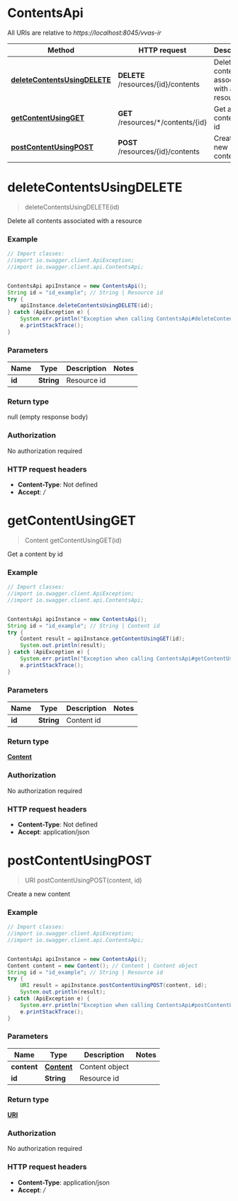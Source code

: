 # ContentsApi

All URIs are relative to *https://localhost:8045/vvas-ir*

Method | HTTP request | Description
------------- | ------------- | -------------
[**deleteContentsUsingDELETE**](ContentsApi.md#deleteContentsUsingDELETE) | **DELETE** /resources/{id}/contents | Delete all contents associated with a resource
[**getContentUsingGET**](ContentsApi.md#getContentUsingGET) | **GET** /resources/*/contents/{id} | Get a content by id
[**postContentUsingPOST**](ContentsApi.md#postContentUsingPOST) | **POST** /resources/{id}/contents | Create a new content


<a name="deleteContentsUsingDELETE"></a>
# **deleteContentsUsingDELETE**
> deleteContentsUsingDELETE(id)

Delete all contents associated with a resource

### Example
```java
// Import classes:
//import io.swagger.client.ApiException;
//import io.swagger.client.api.ContentsApi;


ContentsApi apiInstance = new ContentsApi();
String id = "id_example"; // String | Resource id
try {
    apiInstance.deleteContentsUsingDELETE(id);
} catch (ApiException e) {
    System.err.println("Exception when calling ContentsApi#deleteContentsUsingDELETE");
    e.printStackTrace();
}
```

### Parameters

Name | Type | Description  | Notes
------------- | ------------- | ------------- | -------------
 **id** | **String**| Resource id |

### Return type

null (empty response body)

### Authorization

No authorization required

### HTTP request headers

 - **Content-Type**: Not defined
 - **Accept**: */*

<a name="getContentUsingGET"></a>
# **getContentUsingGET**
> Content getContentUsingGET(id)

Get a content by id

### Example
```java
// Import classes:
//import io.swagger.client.ApiException;
//import io.swagger.client.api.ContentsApi;


ContentsApi apiInstance = new ContentsApi();
String id = "id_example"; // String | Content id
try {
    Content result = apiInstance.getContentUsingGET(id);
    System.out.println(result);
} catch (ApiException e) {
    System.err.println("Exception when calling ContentsApi#getContentUsingGET");
    e.printStackTrace();
}
```

### Parameters

Name | Type | Description  | Notes
------------- | ------------- | ------------- | -------------
 **id** | **String**| Content id |

### Return type

[**Content**](Content.md)

### Authorization

No authorization required

### HTTP request headers

 - **Content-Type**: Not defined
 - **Accept**: application/json

<a name="postContentUsingPOST"></a>
# **postContentUsingPOST**
> URI postContentUsingPOST(content, id)

Create a new content

### Example
```java
// Import classes:
//import io.swagger.client.ApiException;
//import io.swagger.client.api.ContentsApi;


ContentsApi apiInstance = new ContentsApi();
Content content = new Content(); // Content | Content object
String id = "id_example"; // String | Resource id
try {
    URI result = apiInstance.postContentUsingPOST(content, id);
    System.out.println(result);
} catch (ApiException e) {
    System.err.println("Exception when calling ContentsApi#postContentUsingPOST");
    e.printStackTrace();
}
```

### Parameters

Name | Type | Description  | Notes
------------- | ------------- | ------------- | -------------
 **content** | [**Content**](Content.md)| Content object |
 **id** | **String**| Resource id |

### Return type

[**URI**](URI.md)

### Authorization

No authorization required

### HTTP request headers

 - **Content-Type**: application/json
 - **Accept**: */*

